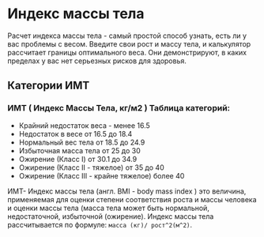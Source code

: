 #	Индекс массы тела

Расчет индекса массы тела - самый простой способ узнать, есть ли у вас проблемы с весом. Введите свои рост и массу тела, и калькулятор рассчитает границы оптимального веса. Они демонстрируют, в каких пределах у вас нет серьезных рисков для здоровья.

##	Категории ИМТ

###	ИМТ ( Индекс Массы Тела, кг/м2 ) Таблица категорий:

* Крайний недостаток веса - менее 16.5 
* Недостаток в весе от 16.5 до 18.4 
* Нормальный вес тела от 18.5 до 24.9 
* Избыточная масса тела от 25 до 30
* Ожирение (Класс I) от 30.1 до 34.9 
* Ожирение (Класс II - тяжелое) от 35 до 40 
* Ожирение (Класс III - крайне тяжелое) более 40

ИМТ- Индекс массы тела (англ. BMI - body mass index ) это величина, применяемая для оценки степени соответствия роста и массы человека и оценки массы тела (масса тела может быть нормальной, недостаточной, избыточной (ожирение). Индекс массы тела рассчитывается по формуле: `масса (кг)/ рост^2(м^2)`.